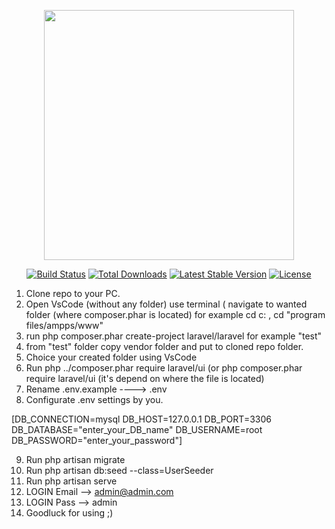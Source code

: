 <p align="center"><a href="https://laravel.com" target="_blank"><img src="https://raw.githubusercontent.com/laravel/art/master/logo-lockup/5%20SVG/2%20CMYK/1%20Full%20Color/laravel-logolockup-cmyk-red.svg" width="400"></a></p>

<p align="center">
<a href="https://travis-ci.org/laravel/framework"><img src="https://travis-ci.org/laravel/framework.svg" alt="Build Status"></a>
<a href="https://packagist.org/packages/laravel/framework"><img src="https://img.shields.io/packagist/dt/laravel/framework" alt="Total Downloads"></a>
<a href="https://packagist.org/packages/laravel/framework"><img src="https://img.shields.io/packagist/v/laravel/framework" alt="Latest Stable Version"></a>
<a href="https://packagist.org/packages/laravel/framework"><img src="https://img.shields.io/packagist/l/laravel/framework" alt="License"></a>
</p>


1) Clone repo to your PC.
2) Open VsCode (without any folder) use terminal ( navigate to wanted folder (where composer.phar is located)
for example cd c: , cd "program files/ampps/www"
3) run php composer.phar create-project laravel/laravel <your desired folder name> for example "test"
4) from "test" folder copy vendor folder and put to cloned repo folder.
5) Choice your created folder using VsCode 
6) Run  php ../composer.phar require laravel/ui (or php composer.phar require laravel/ui (it's depend on where the file is located)
7) Rename .env.example ----> .env
8) Configurate .env settings by you.

[DB_CONNECTION=mysql
DB_HOST=127.0.0.1
DB_PORT=3306
DB_DATABASE="enter_your_DB_name"
DB_USERNAME=root
DB_PASSWORD="enter_your_password"]

9) Run              php artisan migrate
10) Run             php artisan db:seed --class=UserSeeder
11) Run             php artisan serve
12) LOGIN Email --> admin@admin.com
13) LOGIN Pass  --> admin
14) Goodluck for using ;)
